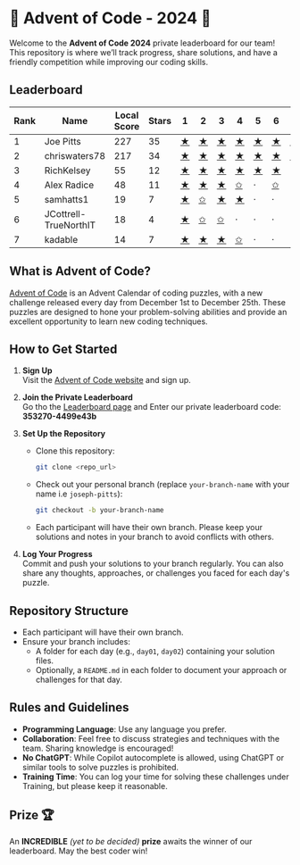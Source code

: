 # 🎄 Advent of Code - 2024 🎄

Welcome to the **Advent of Code 2024** private leaderboard for our team! This repository is where we’ll track progress, share solutions, and have a friendly competition while improving our coding skills.


## Leaderboard

|   Rank | Name                  |   Local Score |   Stars | 1                                                                                 | 2                                                                                 | 3                                                                                 | 4                                                                                 | 5                                                                                 | 6                                                                                 | 7                                                                                 | 8                                                                                 | 9                                                                                 | 10                                                                                | 11                                                                                | 12                                                                                | 13                                                                                | 14                                                                                | 15                                                                                | 16                                                                                | 17                                                                                | 18                                                                         | 19   | 20   | 21   | 22   | 23   | 24   | 25   |
|--------|-----------------------|---------------|---------|-----------------------------------------------------------------------------------|-----------------------------------------------------------------------------------|-----------------------------------------------------------------------------------|-----------------------------------------------------------------------------------|-----------------------------------------------------------------------------------|-----------------------------------------------------------------------------------|-----------------------------------------------------------------------------------|-----------------------------------------------------------------------------------|-----------------------------------------------------------------------------------|-----------------------------------------------------------------------------------|-----------------------------------------------------------------------------------|-----------------------------------------------------------------------------------|-----------------------------------------------------------------------------------|-----------------------------------------------------------------------------------|-----------------------------------------------------------------------------------|-----------------------------------------------------------------------------------|-----------------------------------------------------------------------------------|----------------------------------------------------------------------------|------|------|------|------|------|------|------|
|      1 | Joe Pitts             |           227 |      35 | [★](https://github.com/TrueNorthIT/AdventOfCode/tree/joe-pitts/2024/day01)        | [★](https://github.com/TrueNorthIT/AdventOfCode/tree/joe-pitts/2024/day02)        | [★](https://github.com/TrueNorthIT/AdventOfCode/tree/joe-pitts/2024/day03)        | [★](https://github.com/TrueNorthIT/AdventOfCode/tree/joe-pitts/2024/day04)        | [★](https://github.com/TrueNorthIT/AdventOfCode/tree/joe-pitts/2024/day05)        | [★](https://github.com/TrueNorthIT/AdventOfCode/tree/joe-pitts/2024/day06)        | [★](https://github.com/TrueNorthIT/AdventOfCode/tree/joe-pitts/2024/day07)        | [★](https://github.com/TrueNorthIT/AdventOfCode/tree/joe-pitts/2024/day08)        | [★](https://github.com/TrueNorthIT/AdventOfCode/tree/joe-pitts/2024/day09)        | [★](https://github.com/TrueNorthIT/AdventOfCode/tree/joe-pitts/2024/day10)        | [★](https://github.com/TrueNorthIT/AdventOfCode/tree/joe-pitts/2024/day11)        | [★](https://github.com/TrueNorthIT/AdventOfCode/tree/joe-pitts/2024/day12)        | [★](https://github.com/TrueNorthIT/AdventOfCode/tree/joe-pitts/2024/day13)        | [★](https://github.com/TrueNorthIT/AdventOfCode/tree/joe-pitts/2024/day14)        | [✩](https://github.com/TrueNorthIT/AdventOfCode/tree/joe-pitts/2024/day15)        | [★](https://github.com/TrueNorthIT/AdventOfCode/tree/joe-pitts/2024/day16)        | [★](https://github.com/TrueNorthIT/AdventOfCode/tree/joe-pitts/2024/day17)        | [★](https://github.com/TrueNorthIT/AdventOfCode/tree/joe-pitts/2024/day18) | ·    | ·    | ·    | ·    | ·    | ·    | ·    |
|      2 | chriswaters78         |           217 |      34 | [★](https://github.com/TrueNorthIT/AdventOfCode/tree/christian-waters/2024/day01) | [★](https://github.com/TrueNorthIT/AdventOfCode/tree/christian-waters/2024/day02) | [★](https://github.com/TrueNorthIT/AdventOfCode/tree/christian-waters/2024/day03) | [★](https://github.com/TrueNorthIT/AdventOfCode/tree/christian-waters/2024/day04) | [★](https://github.com/TrueNorthIT/AdventOfCode/tree/christian-waters/2024/day05) | [★](https://github.com/TrueNorthIT/AdventOfCode/tree/christian-waters/2024/day06) | [★](https://github.com/TrueNorthIT/AdventOfCode/tree/christian-waters/2024/day07) | [★](https://github.com/TrueNorthIT/AdventOfCode/tree/christian-waters/2024/day08) | [★](https://github.com/TrueNorthIT/AdventOfCode/tree/christian-waters/2024/day09) | [★](https://github.com/TrueNorthIT/AdventOfCode/tree/christian-waters/2024/day10) | [★](https://github.com/TrueNorthIT/AdventOfCode/tree/christian-waters/2024/day11) | [★](https://github.com/TrueNorthIT/AdventOfCode/tree/christian-waters/2024/day12) | [★](https://github.com/TrueNorthIT/AdventOfCode/tree/christian-waters/2024/day13) | [★](https://github.com/TrueNorthIT/AdventOfCode/tree/christian-waters/2024/day14) | [★](https://github.com/TrueNorthIT/AdventOfCode/tree/christian-waters/2024/day15) | [★](https://github.com/TrueNorthIT/AdventOfCode/tree/christian-waters/2024/day16) | [★](https://github.com/TrueNorthIT/AdventOfCode/tree/christian-waters/2024/day17) | ·                                                                          | ·    | ·    | ·    | ·    | ·    | ·    | ·    |
|      3 | RichKelsey            |            55 |      12 | [★](https://github.com/TrueNorthIT/AdventOfCode/tree/rich-kelsey/2024/day01)      | [★](https://github.com/TrueNorthIT/AdventOfCode/tree/rich-kelsey/2024/day02)      | [★](https://github.com/TrueNorthIT/AdventOfCode/tree/rich-kelsey/2024/day03)      | [★](https://github.com/TrueNorthIT/AdventOfCode/tree/rich-kelsey/2024/day04)      | [★](https://github.com/TrueNorthIT/AdventOfCode/tree/rich-kelsey/2024/day05)      | [★](https://github.com/TrueNorthIT/AdventOfCode/tree/rich-kelsey/2024/day06)      | ·                                                                                 | ·                                                                                 | ·                                                                                 | ·                                                                                 | ·                                                                                 | ·                                                                                 | ·                                                                                 | ·                                                                                 | ·                                                                                 | ·                                                                                 | ·                                                                                 | ·                                                                          | ·    | ·    | ·    | ·    | ·    | ·    | ·    |
|      4 | Alex Radice           |            48 |      11 | [★](https://github.com/TrueNorthIT/AdventOfCode/tree/alex-radice/2024/day01)      | [★](https://github.com/TrueNorthIT/AdventOfCode/tree/alex-radice/2024/day02)      | [★](https://github.com/TrueNorthIT/AdventOfCode/tree/alex-radice/2024/day03)      | [✩](https://github.com/TrueNorthIT/AdventOfCode/tree/alex-radice/2024/day04)      | ·                                                                                 | [✩](https://github.com/TrueNorthIT/AdventOfCode/tree/alex-radice/2024/day06)      | ·                                                                                 | ·                                                                                 | ·                                                                                 | [★](https://github.com/TrueNorthIT/AdventOfCode/tree/alex-radice/2024/day10)      | [✩](https://github.com/TrueNorthIT/AdventOfCode/tree/alex-radice/2024/day11)      | ·                                                                                 | ·                                                                                 | ·                                                                                 | ·                                                                                 | ·                                                                                 | ·                                                                                 | ·                                                                          | ·    | ·    | ·    | ·    | ·    | ·    | ·    |
|      5 | samhatts1             |            19 |       7 | [★](https://github.com/TrueNorthIT/AdventOfCode/tree/sam-hatts/2024/day01)        | [✩](https://github.com/TrueNorthIT/AdventOfCode/tree/sam-hatts/2024/day02)        | [★](https://github.com/TrueNorthIT/AdventOfCode/tree/sam-hatts/2024/day03)        | [★](https://github.com/TrueNorthIT/AdventOfCode/tree/sam-hatts/2024/day04)        | ·                                                                                 | ·                                                                                 | ·                                                                                 | ·                                                                                 | ·                                                                                 | ·                                                                                 | ·                                                                                 | ·                                                                                 | ·                                                                                 | ·                                                                                 | ·                                                                                 | ·                                                                                 | ·                                                                                 | ·                                                                          | ·    | ·    | ·    | ·    | ·    | ·    | ·    |
|      6 | JCottrell-TrueNorthIT |            18 |       4 | [★](https://github.com/TrueNorthIT/AdventOfCode/tree/josh-cottrell/2024/day01)    | [✩](https://github.com/TrueNorthIT/AdventOfCode/tree/josh-cottrell/2024/day02)    | [✩](https://github.com/TrueNorthIT/AdventOfCode/tree/josh-cottrell/2024/day03)    | ·                                                                                 | ·                                                                                 | ·                                                                                 | ·                                                                                 | ·                                                                                 | ·                                                                                 | ·                                                                                 | ·                                                                                 | ·                                                                                 | ·                                                                                 | ·                                                                                 | ·                                                                                 | ·                                                                                 | ·                                                                                 | ·                                                                          | ·    | ·    | ·    | ·    | ·    | ·    | ·    |
|      7 | kadable               |            14 |       7 | [★](https://github.com/TrueNorthIT/AdventOfCode/tree/kade-hennessy/2024/day01)    | [★](https://github.com/TrueNorthIT/AdventOfCode/tree/kade-hennessy/2024/day02)    | [★](https://github.com/TrueNorthIT/AdventOfCode/tree/kade-hennessy/2024/day03)    | [✩](https://github.com/TrueNorthIT/AdventOfCode/tree/kade-hennessy/2024/day04)    | ·                                                                                 | ·                                                                                 | ·                                                                                 | ·                                                                                 | ·                                                                                 | ·                                                                                 | ·                                                                                 | ·                                                                                 | ·                                                                                 | ·                                                                                 | ·                                                                                 | ·                                                                                 | ·                                                                                 | ·                                                                          | ·    | ·    | ·    | ·    | ·    | ·    | ·    |


## What is Advent of Code?

[Advent of Code](https://adventofcode.com/) is an Advent Calendar of coding puzzles, with a new challenge released every day from December 1st to December 25th. These puzzles are designed to hone your problem-solving abilities and provide an excellent opportunity to learn new coding techniques.

## How to Get Started

1. **Sign Up**  
   Visit the [Advent of Code website](https://adventofcode.com/) and sign up.

2. **Join the Private Leaderboard**  
   Go tho the [Leaderboard page](https://adventofcode.com/2023/leaderboard/private) and Enter our private leaderboard code: **353270-4499e43b**

3. **Set Up the Repository**  
   - Clone this repository:
     ```bash
     git clone <repo_url>
     ```
   - Check out your personal branch (replace `your-branch-name` with your name i.e `joseph-pitts`):
     ```bash
     git checkout -b your-branch-name
     ```
   - Each participant will have their own branch. Please keep your solutions and notes in your branch to avoid conflicts with others.

4. **Log Your Progress**  
   Commit and push your solutions to your branch regularly. You can also share any thoughts, approaches, or challenges you faced for each day's puzzle.

## Repository Structure

- Each participant will have their own branch.
- Ensure your branch includes:
  - A folder for each day (e.g., `day01`, `day02`) containing your solution files.
  - Optionally, a `README.md` in each folder to document your approach or challenges for that day.


## Rules and Guidelines

- **Programming Language**: Use any language you prefer.
- **Collaboration**: Feel free to discuss strategies and techniques with the team. Sharing knowledge is encouraged!
- **No ChatGPT**: While Copilot autocomplete is allowed, using ChatGPT or similar tools to solve puzzles is prohibited.
- **Training Time**: You can log your time for solving these challenges under Training, but please keep it reasonable.


## Prize 🏆

An **INCREDIBLE** _(yet to be decided)_ **prize** awaits the winner of our leaderboard. May the best coder win!

